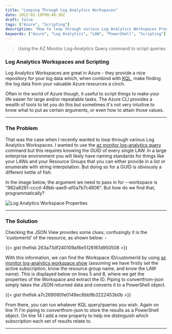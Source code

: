 ```yaml
---
title: "Looping Through Log Analytics Workspaces"
date: 2022-01-19T09:48:30Z
draft: false
tags: ["Azure", "Scripting"]
description: "How to loop through various Log Analytics Workspaces Programmatically"
keywords: ["Azure", "Log Analytics", "LAW", "PowerShell", "Scripting"]
---
```

> Using the AZ Monitor Log-Analytics Query command to script queries

### Log Analytics Workspaces and Scripting

Log Analytics Workspaces are great in Azure - they provide a nice repository for your log data which, when combind with [KQL](https://docs.microsoft.com/en-us/sharepoint/dev/general-development/keyword-query-language-kql-syntax-reference), make finding the log data from your valuable Azure resources a cinch.

Often in the world of Azure though, it useful to script things to make your life easier for large and/or repeatable tasks.  The Azure CLI provides a wealth of tools to let you do this but sometimes it's not very intuitive to know what to put as certain arguments, or even how to attain those values.

---
### The Problem

That was the case when I recently wanted to loop through various Log Analytics Workspaces.  I wanted to use the [az monitor log-analytics query](https://docs.microsoft.com/en-us/cli/azure/monitor/log-analytics?view=azure-cli-latest#az-monitor-log-analytics-query) command but this requires knowing the GUID of every single LAW.  In a large enterprise environment you will likely have naming standards for things like your LAWs and your Resource Groups that you can either provide in a list or enumerate with string interpolation.  But doing so for a GUID is obviously a different kettle of fish.

In the image below, the argument we need to pass in for --workspace is "982a8281-cccd-49bb-aae9-af0a7b7c4806".  But how do we find that, programmatically?

![Log Analytics Workspace Properties](/img/law_properties.png)

---
### The Solution

Checking the JSON View provides some clues; confusingly it is the 'customerId' of the resource, as shown below: -

{{< gist thefisk 263a73df240109a16e5128161d950508 >}}

With this information, we can find the Workspace ID/customerId by using [az monitor log-analytics workspace show](https://docs.microsoft.com/en-us/cli/azure/monitor/log-analytics/workspace?view=azure-cli-latest#az-monitor-log-analytics-workspace-show) (assuming we have firstly set the active subscription, know the resource group name, and know the LAW name).  This is displayed below on lines 5 and 8, where we get the properties of the Workspace and extract the ID.  Piping to convertfrom-json simply takes the JSON returned data and converts it to a PowerShell object.

{{< gist thefisk a7c269080fe0149ec6bb9b3222453b0b >}}

From there, you can run whatever KQL query/queries you wish.  Again on line 11 I'm piping to convertfrom-json to store the results as a PowerShell object.  On line 14 I add a new property to help me distinguish which subscription each set of results relate to.

---